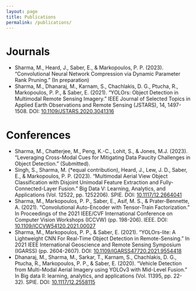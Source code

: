```yaml
---
layout: page
title: Publications
permalink: /publications/
---
```


# Journals
- Sharma, M., Heard, J., Saber, E., & Markopoulos, P. P. (2023). “Convolutional Neural Network Compression via Dynamic Parameter Rank Pruning.” (In preparation)
- Sharma, M., Dhanaraj, M., Karnam, S., Chachlakis, D. G., Ptucha, R., Markopoulos, P. P., & Saber, E. (2021). “YOLOrs: Object Detection in Multimodal Remote Sensing Imagery.” IEEE Journal of Selected Topics in Applied Earth Observations and Remote Sensing (JSTARS), 14, 1497-1508. DOI: [10.1109/JSTARS.2020.3041316](https://doi.org/10.1109/JSTARS.2020.3041316)

# Conferences
- Sharma, M., Chatterjee, M., Peng, K.-C., Lohit, S., & Jones, M.J. (2023). “Leveraging Cross-Modal Cues for Mitigating Data Paucity Challenges in Object Detection.” (Submitted).
- Singh, S., Sharma, M. (*equal contribution), Heard, J., Lew, J. D., Saber, E., & Markopoulos, P. P. (2023). “Multimodal Aerial View Object Classification with Disjoint Unimodal Feature Extraction and Fully-Connected-Layer Fusion.” Big Data V: Learning, Analytics, and Applications (Vol. 12522, pp. 1252206). SPIE. DOI: [10.1117/12.2664041](https://doi.org/10.1117/12.2664041)
- Sharma, M., Markopoulos, P. P., Saber, E., Asif, M. S., & Prater-Bennette, A. (2021). “Convolutional Auto-Encoder with Tensor-Train Factorization.” In Proceedings of the 2021 IEEE/CVF International Conference on Computer Vision Workshops (ICCVW) (pp. 198-206). IEEE. DOI: [10.1109/ICCVW54120.2021.00027](https://doi.org/10.1109/ICCVW54120.2021.00027)
- Sharma, M., Markopoulos, P. P., & Saber, E. (2021). “YOLOrs-lite: A Lightweight CNN For Real-Time Object Detection in Remote-Sensing.” In 2021 IEEE International Geoscience and Remote Sensing Symposium (IGARSS) (pp. 2604-2607). DOI: [10.1109/IGARSS47720.2021.9554418](https://doi.org/10.1109/IGARSS47720.2021.9554418)
- Dhanaraj, M., Sharma, M., Sarkar, T., Karnam, S., Chachlakis, D. G., Ptucha, R., Markopoulos, P. P., & Saber, E. (2020). “Vehicle Detection from Multi-Modal Aerial Imagery using YOLOv3 with Mid-Level Fusion.” In Big data II: learning, analytics, and applications (Vol. 11395, pp. 22-32). SPIE. DOI: [10.1117/12.2558115](https://doi.org/10.1117/12.2558115)
